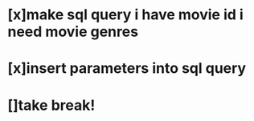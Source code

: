 # [x]make sql query i have movie id i need movie genres
# [x]insert parameters into sql query
# []take break!